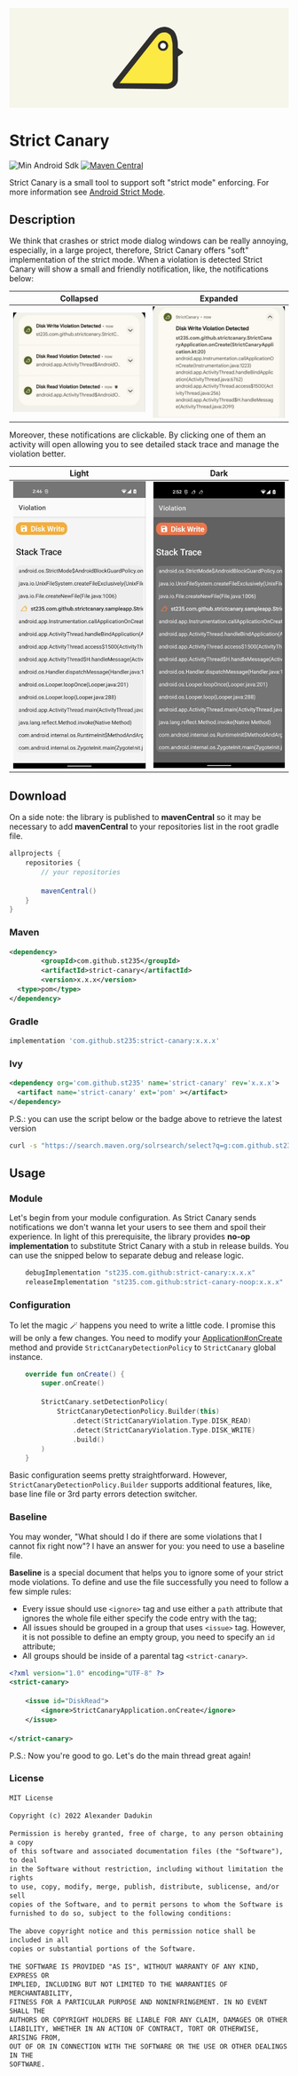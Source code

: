 ![Cover](./images/cover.png)

# Strict Canary

![Min Android Sdk](https://img.shields.io/badge/minSdkVersion-28-FF6E40.svg)
[![Maven Central](https://img.shields.io/maven-central/v/com.github.st235/strict-canary.svg?label=Maven%20Central)](https://search.maven.org/search?q=g:%22com.github.st235%22%20AND%20a:%strict-canary%22)

Strict Canary is a small tool to support soft "strict mode" enforcing. For more information see
[Android Strict Mode](https://developer.android.com/reference/android/os/StrictMode).

## Description

We think that crashes or strict mode dialog windows can be really annoying, especially, in a large
project, therefore, Strict Canary offers "soft" implementation of the strict mode. When a violation
is detected Strict Canary will show a small and friendly notification, like, the notifications below:

| Collapsed  | Expanded |
| ------------- | ------------- |
| ![Notification Collapsed](./images/notification_collapsed.jpeg) | ![Notification Expanded](./images/notification_expanded.jpeg) |

Moreover, these notifications are clickable. By clicking one of them an activity will open allowing 
you to see detailed stack trace and manage the violation better.

| Light  | Dark |
| ------------- | ------------- |
| ![Light](./images/strict_canary_activity_light.jpeg) | ![Dark](./images/strict_canary_activity_dark.jpeg) |

## Download

On a side note: the library is published to __mavenCentral__ so it may be necessary to add __mavenCentral__ to
your repositories list in the root gradle file.

```groovy
allprojects {
    repositories {
        // your repositories

        mavenCentral()
    }
}
```

### Maven

```xml
<dependency>
        <groupId>com.github.st235</groupId>
        <artifactId>strict-canary</artifactId>
        <version>x.x.x</version>
  <type>pom</type>
</dependency>
```

### Gradle

```groovy
implementation 'com.github.st235:strict-canary:x.x.x' 
```

### Ivy

```xml
<dependency org='com.github.st235' name='strict-canary' rev='x.x.x'>
  <artifact name='strict-canary' ext='pom' ></artifact>
</dependency>
```

P.S.: you can use the script below or the badge above to retrieve the latest version

```bash
curl -s "https://search.maven.org/solrsearch/select?q=g:com.github.st235+AND+a:strictcanary" | grep -oh '.latestVersion.:.[^"]*' | grep -oh '[0-9|.]*[0-9]$'
```

## Usage

### Module

Let's begin from your module configuration. As Strict Canary sends notifications we don't wanna let
your users to see them and spoil their experience. In light of this prerequisite,
the library provides __no-op implementation__ to substitute Strict Canary with a stub in release builds.
You can use the snipped below to separate debug and release logic.

```groovy
    debugImplementation "st235.com.github:strict-canary:x.x.x"
    releaseImplementation "st235.com.github:strict-canary-noop:x.x.x"
```

### Configuration

To let the magic 🪄 happens you need to write a little code. I promise this will be only a few changes.
You need to modify your [Application#onCreate](https://developer.android.com/reference/android/app/Application#onCreate()) method
and provide `StrictCanaryDetectionPolicy` to `StrictCanary` global instance.

```kotlin
    override fun onCreate() {
        super.onCreate()

        StrictCanary.setDetectionPolicy(
            StrictCanaryDetectionPolicy.Builder(this)
                .detect(StrictCanaryViolation.Type.DISK_READ)
                .detect(StrictCanaryViolation.Type.DISK_WRITE)
                .build()
        )
    }
```

Basic configuration seems pretty straightforward. However, `StrictCanaryDetectionPolicy.Builder` supports additional
features, like, base line file or 3rd party errors detection switcher.

### Baseline

You may wonder, "What should I do if there are some violations that I cannot fix right now"? 
I have an answer for you: you need to use a baseline file.

__Baseline__ is a special document that helps you to ignore some of your strict mode violations. 
To define and use the file successfully you need to follow a few simple rules:

- Every issue should use `<ignore>` tag and use either a `path` attribute that ignores the whole
file either specify the code entry with the tag; 
- All issues should be grouped in a group that uses `<issue>` tag. However, it is not possible to 
define an empty group, you need to specify an `id` attribute;
- All groups should be inside of a parental tag `<strict-canary>`.

```xml
<?xml version="1.0" encoding="UTF-8" ?>
<strict-canary>
    
    <issue id="DiskRead">
        <ignore>StrictCanaryApplication.onCreate</ignore>
    </issue>
    
</strict-canary>
```

P.S.: Now you're good to go. Let's do the main thread great again!

### License

```text
MIT License

Copyright (c) 2022 Alexander Dadukin

Permission is hereby granted, free of charge, to any person obtaining a copy
of this software and associated documentation files (the "Software"), to deal
in the Software without restriction, including without limitation the rights
to use, copy, modify, merge, publish, distribute, sublicense, and/or sell
copies of the Software, and to permit persons to whom the Software is
furnished to do so, subject to the following conditions:

The above copyright notice and this permission notice shall be included in all
copies or substantial portions of the Software.

THE SOFTWARE IS PROVIDED "AS IS", WITHOUT WARRANTY OF ANY KIND, EXPRESS OR
IMPLIED, INCLUDING BUT NOT LIMITED TO THE WARRANTIES OF MERCHANTABILITY,
FITNESS FOR A PARTICULAR PURPOSE AND NONINFRINGEMENT. IN NO EVENT SHALL THE
AUTHORS OR COPYRIGHT HOLDERS BE LIABLE FOR ANY CLAIM, DAMAGES OR OTHER
LIABILITY, WHETHER IN AN ACTION OF CONTRACT, TORT OR OTHERWISE, ARISING FROM,
OUT OF OR IN CONNECTION WITH THE SOFTWARE OR THE USE OR OTHER DEALINGS IN THE
SOFTWARE.
```

